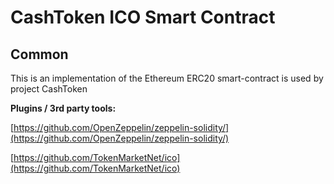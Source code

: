 # CashToken ICO Smart Contract

## Common

This is an implementation of the Ethereum ERC20 smart-contract is used by project CashToken

<b>Plugins / 3rd party tools:</b>

[https://github.com/OpenZeppelin/zeppelin-solidity/](https://github.com/OpenZeppelin/zeppelin-solidity/)

[https://github.com/TokenMarketNet/ico](https://github.com/TokenMarketNet/ico)